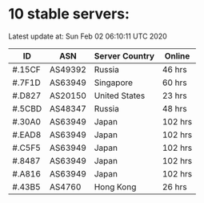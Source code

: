 # 10 stable servers:

Latest update at: Sun Feb 02 06:10:11 UTC 2020

| ID | ASN | Server Country | Online |
| -- | --- | -------------- | ------ |
| #.15CF | AS49392 | Russia | 46 hrs |
| #.7F1D | AS63949 | Singapore | 60 hrs |
| #.D827 | AS20150 | United States | 23 hrs |
| #.5CBD | AS48347 | Russia | 48 hrs |
| #.30A0 | AS63949 | Japan | 102 hrs |
| #.EAD8 | AS63949 | Japan | 102 hrs |
| #.C5F5 | AS63949 | Japan | 102 hrs |
| #.8487 | AS63949 | Japan | 102 hrs |
| #.A816 | AS63949 | Japan | 102 hrs |
| #.43B5 | AS4760 | Hong Kong | 26 hrs |

